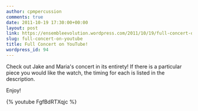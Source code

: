 ```yaml
---
author: cpmpercussion
comments: true
date: 2011-10-19 17:30:00+00:00
layout: post
link: https://ensembleevolution.wordpress.com/2011/10/19/full-concert-on-youtube/
slug: full-concert-on-youtube
title: Full Concert on YouTube!
wordpress_id: 94
---
```


Check out Jake and Maria's concert in its entirety! If there is a particular piece you would like the watch, the timing for each is listed in the description.

Enjoy!

{% youtube FgfBdRTXqjc %}

